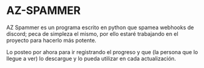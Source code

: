 # AZ-SPAMMER
AZ Spammer es un programa escrito en python que spamea webhooks de discord; peca de simpleza el mismo, por ello estaré trabajando en el proyecto para hacerlo más potente. 

Lo posteo por ahora para ir registrando el progreso y que (la persona que lo llegue a ver) lo descargue y lo pueda utilizar en cada actualización.
